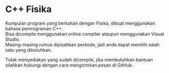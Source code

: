 # C++ Fisika
Kumpulan program yang berkaitan dengan Fisika, dibuat menggunakan bahasa pemrograman C++.  
Bisa dicompile menggunakan online compiler ataupun menggunakan Visual Studio.  
Masing-masing rumus dipisahkan perkode, jadi anda dapat memilih salah satu yang dibutuhkan.  
  
Tidak menyediakan yang sudah dicompile, jika membutuhkan bantuan silahkan hubungi dengan cara mengirimkan pesan di GitHub.
